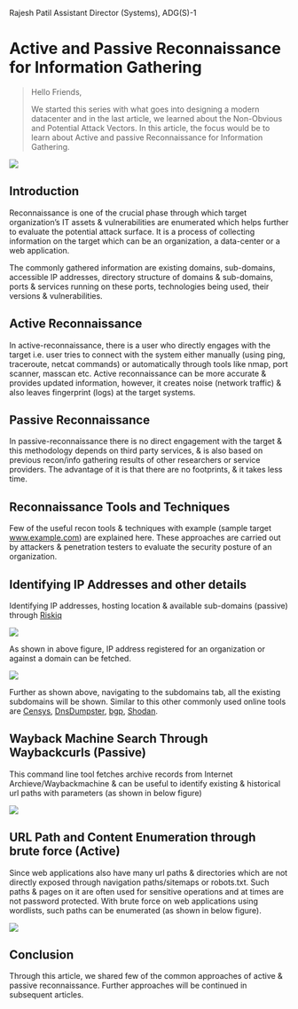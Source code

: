 Rajesh Patil
Assistant Director (Systems), ADG(S)-1

Active and Passive Reconnaissance for Information Gathering
=====================================

> Hello Friends,
>
> We  started  this  series  with  what goes into designing a modern datacenter and in the last article, we learned  about  the  Non-Obvious and Potential Attack Vectors. In this article, the focus would be to learn about Active and passive Reconnaissance for Information Gathering.


![](https://i.ibb.co/dp2D8cM/image.png)

Introduction
---------------
Reconnaissance is one of the crucial phase through which target organization’s IT assets & vulnerabilities are enumerated which helps further to evaluate the potential attack surface. 
It is a process of collecting information on the target which can be an organization, a data-center or a web application. 

The commonly gathered information are existing domains, sub-domains, accessible IP addresses, directory structure of domains & sub-domains, ports & services running on these ports, technologies being used, their versions & vulnerabilities.

Active Reconnaissance
---------------------
In active-reconnaissance, there is a user who directly engages with the target i.e. user tries to connect with the system either manually (using ping, traceroute, netcat commands) or automatically through tools like nmap, port scanner, masscan etc. Active reconnaissance can be more accurate & provides updated information, however, it creates noise (network traffic) & also leaves fingerprint (logs) at the target systems.

Passive Reconnaissance
----------------------
In passive-reconnaissance there is no direct engagement with the target & this methodology depends on third party services, & is also based on previous recon/info gathering results of other researchers or service providers. The advantage of it is that there are no footprints, & it takes less time.

Reconnaissance Tools and Techniques
--------------------------
Few of the useful recon tools & techniques with example (sample target www.example.com) are explained here. These approaches are carried out by attackers & penetration testers to evaluate the security posture of an organization.

Identifying IP Addresses and other details
--------------------------------------
Identifying IP addresses, hosting location & available sub-domains (passive) through [Riskiq]

![](https://i.ibb.co/Yp1pswB/image.png)

As shown in above figure, IP address registered for an organization or against a domain can be fetched.

![](https://i.ibb.co/QmscwcZ/image.png)

Further as shown above, navigating to the subdomains tab, all the existing subdomains will be shown.
Similar to this other commonly used online tools are [Censys], [DnsDumpster], [bgp], [Shodan].

Wayback Machine Search Through Waybackcurls (Passive)
-----------------------
This command line tool fetches archive records from Internet Archieve/Waybackmachine & can be useful to identify existing & historical url paths with parameters (as shown in below figure)

![](https://i.ibb.co/kxBjM9B/image.png)

URL Path and Content Enumeration through brute force (Active)
----------------------------
Since web applications also have many url paths & directories which are not directly exposed through navigation paths/sitemaps or robots.txt. Such paths & pages on it are often used for sensitive operations and at times are not password protected. With brute force on web applications using wordlists, such paths can be enumerated (as shown in below figure).

![](https://i.ibb.co/fHz7ZYJ/image.png)

Conclusion
---------------
Through this article, we shared few of the common approaches of active & passive reconnaissance. Further approaches will be continued in subsequent articles.






[Riskiq]: https://community.riskiq.com
[Censys]: https://censys.io 
[DnsDumpster]: https://dnsdumpster.com
[bgp]: https://bgp.he.net
[Shodan]: https://www.shodan.io

